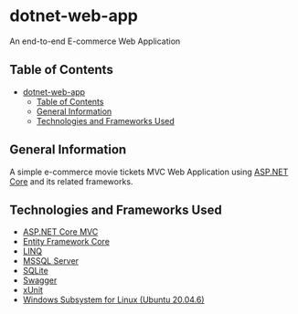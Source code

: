 # dotnet-web-app
An end-to-end E-commerce Web Application

## Table of Contents
- [dotnet-web-app](#dotnet-web-app)
  - [Table of Contents](#table-of-contents)
  - [General Information](#general-information)
  - [Technologies and Frameworks Used](#technologies-and-frameworks-used)


## General Information
A simple e-commerce movie tickets MVC Web Application using [ASP.NET Core](https://learn.microsoft.com/en-us/aspnet/core/getting-started/?view=aspnetcore-7.0&tabs=windows) and its related frameworks.


## Technologies and Frameworks Used
- [ASP.NET Core MVC](https://learn.microsoft.com/en-us/aspnet/core/mvc/overview?view=aspnetcore-7.0)
- [Entity Framework Core](https://learn.microsoft.com/en-us/ef/core/)
- [LINQ](https://learn.microsoft.com/en-us/dotnet/framework/data/adonet/ef/language-reference/linq-to-entities)
- [MSSQL Server](https://learn.microsoft.com/en-us/sql/?view=sql-server-ver16)
- [SQLite](https://learn.microsoft.com/en-us/dotnet/standard/data/sqlite/?tabs=netcore-cli)
- [Swagger](https://swagger.io/)
- [xUnit](https://learn.microsoft.com/en-us/dotnet/core/testing/unit-testing-with-dotnet-test)
- [Windows Subsystem for Linux (Ubuntu 20.04.6)](https://ubuntu.com/tutorials/install-ubuntu-on-wsl2-on-windows-10#1-overview)

